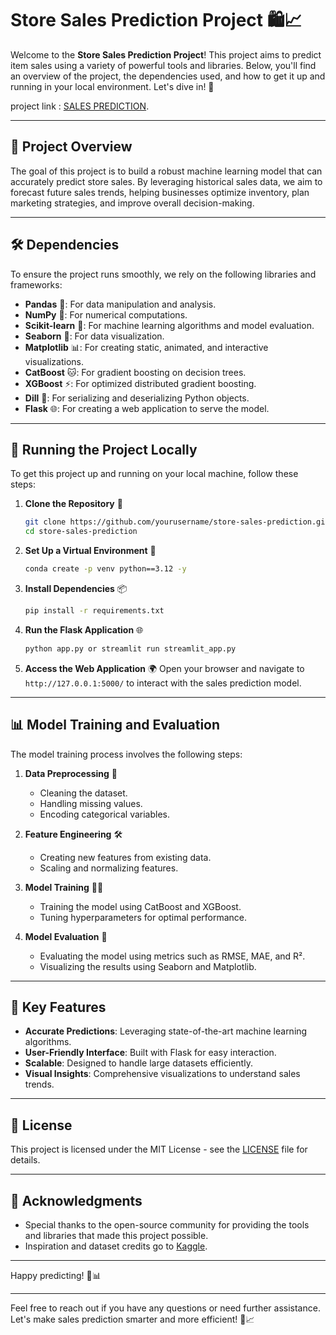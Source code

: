 # Store Sales Prediction Project 🛍️📈

Welcome to the **Store Sales Prediction Project**! This project aims to predict item sales using a variety of powerful tools and libraries. Below, you'll find an overview of the project, the dependencies used, and how to get it up and running in your local environment. Let's dive in! 🚀

project link : [SALES PREDICTION](https://storesales.streamlit.app/).

---

## 📌 Project Overview

The goal of this project is to build a robust machine learning model that can accurately predict store sales. By leveraging historical sales data, we aim to forecast future sales trends, helping businesses optimize inventory, plan marketing strategies, and improve overall decision-making.

---

## 🛠️ Dependencies

To ensure the project runs smoothly, we rely on the following libraries and frameworks:

- **Pandas** 🐼: For data manipulation and analysis.
- **NumPy** 🔢: For numerical computations.
- **Scikit-learn** 🤖: For machine learning algorithms and model evaluation.
- **Seaborn** 🌊: For data visualization.
- **Matplotlib** 📊: For creating static, animated, and interactive visualizations.
- **CatBoost** 🐱: For gradient boosting on decision trees.
- **XGBoost** ⚡: For optimized distributed gradient boosting.
- **Dill** 🥒: For serializing and deserializing Python objects.
- **Flask** 🌐: For creating a web application to serve the model.

---

## 🚀 Running the Project Locally

To get this project up and running on your local machine, follow these steps:

1. **Clone the Repository** 📂
   ```bash
   git clone https://github.com/yourusername/store-sales-prediction.git
   cd store-sales-prediction
   ```

2. **Set Up a Virtual Environment** 🐍
   ```cmd
   conda create -p venv python==3.12 -y
   ```

3. **Install Dependencies** 📦
   ```cmd
   pip install -r requirements.txt
   ```

4. **Run the Flask Application** 🌐
   ```cmd
   python app.py or streamlit run streamlit_app.py
   ```

5. **Access the Web Application** 🌍
   Open your browser and navigate to `http://127.0.0.1:5000/` to interact with the sales prediction model.

---

## 📊 Model Training and Evaluation

The model training process involves the following steps:

1. **Data Preprocessing** 🧹
   - Cleaning the dataset.
   - Handling missing values.
   - Encoding categorical variables.

2. **Feature Engineering** 🛠️
   - Creating new features from existing data.
   - Scaling and normalizing features.

3. **Model Training** 🏋️‍♂️
   - Training the model using CatBoost and XGBoost.
   - Tuning hyperparameters for optimal performance.

4. **Model Evaluation** 📝
   - Evaluating the model using metrics such as RMSE, MAE, and R².
   - Visualizing the results using Seaborn and Matplotlib.

---

## 🌟 Key Features

- **Accurate Predictions**: Leveraging state-of-the-art machine learning algorithms.
- **User-Friendly Interface**: Built with Flask for easy interaction.
- **Scalable**: Designed to handle large datasets efficiently.
- **Visual Insights**: Comprehensive visualizations to understand sales trends.

---


## 📜 License

This project is licensed under the MIT License - see the [LICENSE](LICENSE) file for details.

---

## 🙏 Acknowledgments

- Special thanks to the open-source community for providing the tools and libraries that made this project possible.
- Inspiration and dataset credits go to [Kaggle](https://www.kaggle.com/).

---

Happy predicting! 🎉📊

---

Feel free to reach out if you have any questions or need further assistance. Let's make sales prediction smarter and more efficient! 🚀📈
